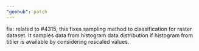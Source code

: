 ```yaml
---
"geohub": patch
---
```


fix: related to #4315, this fixes sampling method to classification for raster dataset. It samples data from histogram data distribution if histogram from titiler is available by considering rescaled values.
